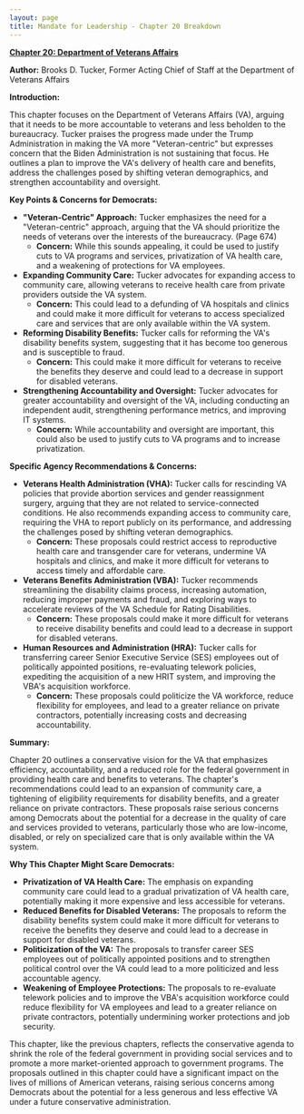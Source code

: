 ```yaml
---
layout: page
title: Mandate for Leadership - Chapter 20 Breakdown
---
```


**[Chapter 20: Department of Veterans Affairs](../../documents/project_2025_chapters/chapter_20.pdf)**

**Author:** Brooks D. Tucker, Former Acting Chief of Staff at the Department of Veterans Affairs

**Introduction:**

This chapter focuses on the Department of Veterans Affairs (VA), arguing that it needs to be more accountable to veterans and less beholden to the bureaucracy. Tucker praises the progress made under the Trump Administration in making the VA more "Veteran-centric" but expresses concern that the Biden Administration is not sustaining that focus. He outlines a plan to improve the VA's delivery of health care and benefits, address the challenges posed by shifting veteran demographics, and strengthen accountability and oversight.

**Key Points & Concerns for Democrats:**

* **"Veteran-Centric" Approach:** Tucker emphasizes the need for a "Veteran-centric" approach, arguing that the VA should prioritize the needs of veterans over the interests of the bureaucracy. (Page 674)
    * **Concern:** While this sounds appealing, it could be used to justify cuts to VA programs and services, privatization of VA health care, and a weakening of protections for VA employees.
* **Expanding Community Care:** Tucker advocates for expanding access to community care, allowing veterans to receive health care from private providers outside the VA system.
    * **Concern:** This could lead to a defunding of VA hospitals and clinics and could make it more difficult for veterans to access specialized care and services that are only available within the VA system.
* **Reforming Disability Benefits:** Tucker calls for reforming the VA's disability benefits system, suggesting that it has become too generous and is susceptible to fraud.
    * **Concern:** This could make it more difficult for veterans to receive the benefits they deserve and could lead to a decrease in support for disabled veterans.
* **Strengthening Accountability and Oversight:** Tucker advocates for greater accountability and oversight of the VA, including conducting an independent audit, strengthening performance metrics, and improving IT systems.
    * **Concern:** While accountability and oversight are important, this could also be used to justify cuts to VA programs and to increase privatization.

**Specific Agency Recommendations & Concerns:**

* **Veterans Health Administration (VHA):** Tucker calls for rescinding VA policies that provide abortion services and gender reassignment surgery, arguing that they are not related to service-connected conditions. He also recommends expanding access to community care, requiring the VHA to report publicly on its performance, and addressing the challenges posed by shifting veteran demographics.
    * **Concern:** These proposals could restrict access to reproductive health care and transgender care for veterans, undermine VA hospitals and clinics, and make it more difficult for veterans to access timely and affordable care.
* **Veterans Benefits Administration (VBA):** Tucker recommends streamlining the disability claims process, increasing automation, reducing improper payments and fraud, and exploring ways to accelerate reviews of the VA Schedule for Rating Disabilities.
    * **Concern:** These proposals could make it more difficult for veterans to receive disability benefits and could lead to a decrease in support for disabled veterans.
* **Human Resources and Administration (HRA):** Tucker calls for transferring career Senior Executive Service (SES) employees out of politically appointed positions, re-evaluating telework policies, expediting the acquisition of a new HRIT system, and improving the VBA's acquisition workforce.
    * **Concern:** These proposals could politicize the VA workforce, reduce flexibility for employees, and lead to a greater reliance on private contractors, potentially increasing costs and decreasing accountability.

**Summary:**

Chapter 20 outlines a conservative vision for the VA that emphasizes efficiency, accountability, and a reduced role for the federal government in providing health care and benefits to veterans. The chapter's recommendations could lead to an expansion of community care, a tightening of eligibility requirements for disability benefits, and a greater reliance on private contractors. These proposals raise serious concerns among Democrats about the potential for a decrease in the quality of care and services provided to veterans, particularly those who are low-income, disabled, or rely on specialized care that is only available within the VA system.

**Why This Chapter Might Scare Democrats:**

* **Privatization of VA Health Care:** The emphasis on expanding community care could lead to a gradual privatization of VA health care, potentially making it more expensive and less accessible for veterans.
* **Reduced Benefits for Disabled Veterans:** The proposals to reform the disability benefits system could make it more difficult for veterans to receive the benefits they deserve and could lead to a decrease in support for disabled veterans.
* **Politicization of the VA:** The proposals to transfer career SES employees out of politically appointed positions and to strengthen political control over the VA could lead to a more politicized and less accountable agency.
* **Weakening of Employee Protections:** The proposals to re-evaluate telework policies and to improve the VBA's acquisition workforce could reduce flexibility for VA employees and lead to a greater reliance on private contractors, potentially undermining worker protections and job security.

This chapter, like the previous chapters, reflects the conservative agenda to shrink the role of the federal government in providing social services and to promote a more market-oriented approach to government programs. The proposals outlined in this chapter could have a significant impact on the lives of millions of American veterans, raising serious concerns among Democrats about the potential for a less generous and less effective VA under a future conservative administration. 
